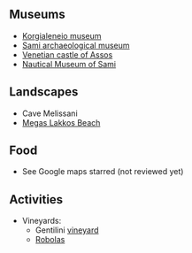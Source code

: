 ## Museums
* [Korgialeneio museum](https://www.tripadvisor.com.gr/Attraction_Review-g780715-d8051755-Reviews-Corgialenios_Istoriko_kai_Laografiko_Mouseio-Argostolion_Kefalonia_Ionian_Islands.html)
* [Sami archaeological museum](https://www.same-museum.gr/en/)
* [Venetian castle of Assos](https://goo.gl/maps/VzdWfjk2r5Ui3z8b8)
* [Nautical Museum of Sami](https://goo.gl/maps/ZeBgweKw9L6TAF8s7)

## Landscapes
* Cave Melissani
* [Megas Lakkos Beach](https://goo.gl/maps/Z4J3twXLLu7Ba5Z56)

## Food
* See Google maps starred (not reviewed yet)

## Activities
* Vineyards:
	* Gentilini [vineyard](https://gentilini.gr/visit-us/)
	* [Robolas](https://www.orealios.gr/visit-us/)